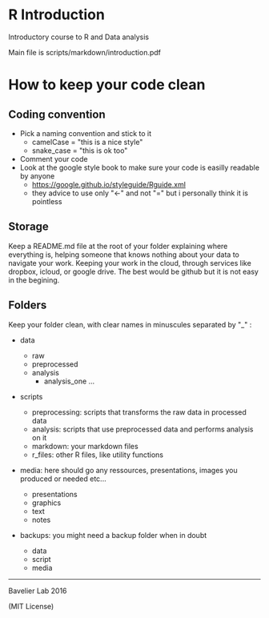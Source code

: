 # R Introduction
Introductory course to R and Data analysis

Main file is scripts/markdown/introduction.pdf

# How to keep your code clean
## Coding convention
* Pick a naming convention and stick to it
  + camelCase = "this is a nice style"
  + snake_case = "this is ok too"
* Comment your code
* Look at the google style book to make sure your code is easilly readable by anyone
  + https://google.github.io/styleguide/Rguide.xml
  + they advice to use only "<-" and not "=" but i personally think it is pointless

## Storage
Keep a README.md file at the root of your folder explaining where everything is,
helping someone that knows nothing about your data to navigate your work.
Keeping your work in the cloud, through services like dropbox, icloud, or google drive.
The best would be github but it is not easy in the begining.

## Folders
Keep your folder clean, with clear names in minuscules separated by "_" :

* data
    + raw
    + preprocessed
    + analysis
        + analysis_one ...

* scripts
    + preprocessing: scripts that transforms the raw data in processed data
    + analysis: scripts that use preprocessed data and performs analysis on it
    + markdown: your markdown files
    + r_files: other R files, like utility functions

* media: here should go any ressources, presentations, images you produced or needed etc...
    + presentations
    + graphics
    + text
    + notes

* backups: you might need a backup folder when in doubt
    + data
    + script
    + media


---

Bavelier Lab 2016

(MIT License)
